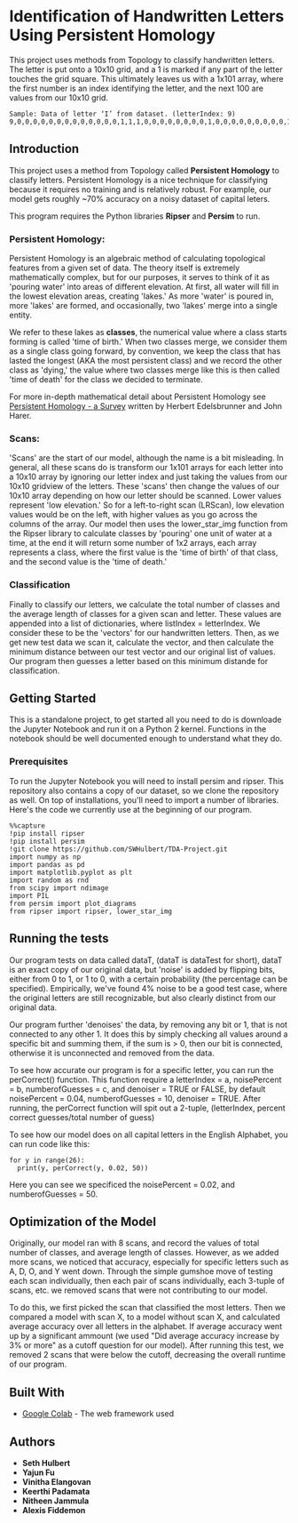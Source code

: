 # Identification of Handwritten Letters Using Persistent Homology

This project uses methods from Topology to classify handwritten letters. The letter is put onto a 10x10 grid, and a 1 is marked if any part of the letter touches the grid square. This ultimately leaves us with a 1x101 array, where the first number is an index identifying the letter, and the next 100 are values from our 10x10 grid.

```
Sample: Data of letter ‘I’ from dataset. (letterIndex: 9)
9,0,0,0,0,0,0,0,0,0,0,0,0,0,1,1,1,0,0,0,0,0,0,0,0,1,0,0,0,0,0,0,0,0,0,1,0,0,0,0,0,0,0,0,0,1,0,0,0,0,0,0,0,0,0,1,0,0,0,0,0,0,0,0,0,1,0,0,0,0,0,0,0,0,0,1,0,0,0,0,0,0,0,0,1,1,1,0,0,0,0,0,0,0,0,0,0,0,0,0,0
```

## Introduction
This project uses a method from Topology called **Persistent Homology** to classify letters. Persistent Homology is a nice technique for classifying because it requires no training and is relatively robust. For example, our model gets roughly ~70% accuracy on a noisy dataset of capital leters.

This program requires the Python libraries **Ripser** and **Persim** to run.

### Persistent Homology:
Persistent Homology is an algebraic method of calculating topological features from a given set of data. The theory itself is extremely mathematically complex, but for our purposes, it serves to think of it as 'pouring water' into areas of different elevation. At first, all water will fill in the lowest elevation areas, creating 'lakes.' As more 'water' is poured in, more 'lakes' are formed, and occasionally, two 'lakes' merge into a single entity.

We refer to these lakes as **classes**, the numerical value where a class starts forming is called 'time of birth.' When two classes merge, we consider them as a single class going forward, by convention, we keep the class that has lasted the longest (AKA the most persistent class) and we record the other class as 'dying,' the value where two classes merge like this is then called 'time of death' for the class we decided to terminate.

For more in-depth mathematical detail about Persistent Homology see [Persistent Homology - a Survey](https://www.maths.ed.ac.uk/~v1ranick/papers/edelhare.pdf) written by Herbert Edelsbrunner and John Harer.

### Scans:
'Scans' are the start of our model, although the name is a bit misleading. In general, all these scans do is transform our 1x101 arrays for each letter into a 10x10 array by ignoring our letter index and just taking the values from our 10x10 gridview of the letters. These 'scans' then change the values of our 10x10 array depending on how our letter should be scanned. Lower values represent 'low elevation.' So for a left-to-right scan (LRScan), low elevation values would be on the left, with higher values as you go across the columns of the array. Our model then uses the lower_star_img function from the Ripser library to calculate classes by 'pouring' one unit of water at a time, at the end it will return some number of 1x2 arrays, each array represents a class, where the first value is the 'time of birth' of that class, and the second value is the 'time of death.'

### Classification
Finally to classify our letters, we calculate the total number of classes and the average length of classes for a given scan and letter. These values are appended into a list of dictionaries, where listIndex = letterIndex. We consider these to be the 'vectors' for our handwritten letters. Then, as we get new test data we scan it, calculate the vector, and then calculate the minimum distance between our test vector and our original list of values. Our program then guesses a letter based on this minimum distande for classification.

## Getting Started

This is a standalone project, to get started all you need to do is downloade the Jupyter Notebook and run it on a Python 2 kernel. Functions in the notebook should be well documented enough to understand what they do.

### Prerequisites

To run the Jupyter Notebook you will need to install persim and ripser. This repository also contains a copy of our dataset, so we clone the repository as well. On top of installations, you'll need to import a number of libraries. Here's the code we currently use at the beginning of our program.

```
%%capture
!pip install ripser
!pip install persim
!git clone https://github.com/SWHulbert/TDA-Project.git
import numpy as np
import pandas as pd
import matplotlib.pyplot as plt
import random as rnd
from scipy import ndimage
import PIL
from persim import plot_diagrams
from ripser import ripser, lower_star_img
```

## Running the tests

Our program tests on data called dataT, (dataT is dataTest for short), dataT is an exact copy of our original data, but 'noise' is added by flipping bits, either from 0 to 1, or 1 to 0, with a certain probability (the percentage can be specified). Empirically, we've found 4% noise to be a good test case, where the original letters are still recognizable, but also clearly distinct from our original data.

Our program further 'denoises' the data, by removing any bit or 1, that is not connected to any other 1. It does this by simply checking all values around a specific bit and summing them, if the sum is > 0, then our bit is connected, otherwise it is unconnected and removed from the data.

To see how accurate our program is for a specific letter, you can run the perCorrect() function. This function require a letterIndex = a, noisePercent = b, numberofGuesses = c, and denoiser = TRUE or FALSE, by default noisePercent = 0.04, numberofGuesses = 10, denoiser = TRUE. After running, the perCorrect function will spit out a 2-tuple, (letterIndex, percent correct guesses/total number of guess)

To see how our model does on all capital letters in the English Alphabet, you can run code like this:

```
for y in range(26):
  print(y, perCorrect(y, 0.02, 50))
```

Here you can see we specificed the noisePercent = 0.02, and numberofGuesses = 50.

## Optimization of the Model

Originally, our model ran with 8 scans, and record the values of total number of classes, and average length of classes. However, as we added more scans, we noticed that accuracy, especially for specific letters such as A, D, O, and Y went down. Through the simple gumshoe move of testing each scan individually, then each pair of scans individually, each 3-tuple of scans, etc. we removed scans that were not contributing to our model.

To do this, we first picked the scan that classified the most letters. Then we compared a model with scan X, to a model without scan X, and calculated average accuracy over all letters in the alphabet. If average accuracy went up by a significant ammount (we used "Did average accuracy increase by 3% or more" as a cutoff question for our model). After running this test, we removed 2 scans that were below the cutoff, decreasing the overall runtime of our program.

## Built With

* [Google Colab](https://colab.research.google.com/notebooks/welcome.ipynb) - The web framework used

## Authors

* **Seth Hulbert**
* **Yajun Fu**
* **Vinitha Elangovan**
* **Keerthi Padamata**
* **Nitheen Jammula**
* **Alexis Fiddemon**
